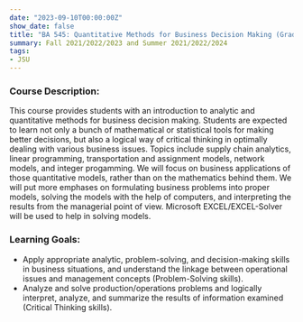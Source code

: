 ```yaml
---
date: "2023-09-10T00:00:00Z"
show_date: false
title: "BA 545: Quantitative Methods for Business Decision Making (Graduate level)"
summary: Fall 2021/2022/2023 and Summer 2021/2022/2024
tags:
- JSU
---
```


### Course Description:
This course provides students with an introduction to analytic and quantitative methods for business decision making. Students are expected to learn not only a bunch of mathematical or statistical tools for making better decisions, but also a logical way of critical thinking in optimally dealing with various business issues. Topics include supply chain analytics, linear programming, transportation and assignment models, network models, and integer progamming. We will focus on business applications of those quantitative models, rather than on the mathematics behind them. We will put more emphases on formulating business problems into proper models, solving the models with the help of computers, and interpreting the results from the managerial point of view. 
Microsoft EXCEL/EXCEL-Solver will be used to help in solving models. 


### Learning Goals:

- Apply appropriate analytic, problem-solving, and decision-making skills in business situations, and understand the linkage between operational issues and management concepts (Problem-Solving skills).
- Analyze and solve production/operations problems and logically interpret, analyze, and summarize the results of information examined (Critical Thinking skills).

